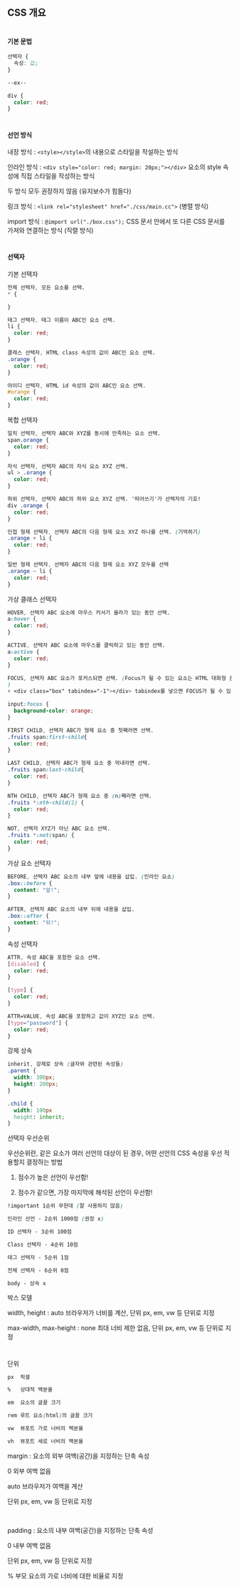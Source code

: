 ## CSS 개요
#

#### 기본 문법

```css
선택자 {
  속성: 값;
}

--ex--

div {
  color: red;
}
```

#
#### 선언 방식

내장 방식 : `<style></style>`의 내용으로 스타일을 작설하는 방식  

인라인 방식 : `<div style="color: red; margin: 20px;"></div>` 요소의 style 속성에 직접 스타일을 작성하는 방식 

두 방식 모두 권장하지 않음 (유지보수가 힘들다)

링크 방식 : `<link rel="stylesheet" href="./css/main.cc">` (병렬 방식)

import 방식 : `@import url("./box.css");` CSS 문서 안에서 또 다른 CSS 문서를 가져와 연결하는 방식 (직렬 방식)

#
#### 선택자

기본 선택자

```css
전체 선택자, 모든 요소를 선택.
* { 

}

태그 선택자, 태그 이름이 ABC인 요소 선택.
li {
  color: red;
}

클래스 선택자, HTML class 속성의 값이 ABC인 요소 선택.
.orange {
  color: red;
}

아이디 선택자, HTML id 속성의 값이 ABC인 요소 선택.
#orange {
  color: red;
}
```

복합 선택자

```css
일치 선택자, 선택자 ABC와 XYZ를 동시에 만족하는 요소 선택.
span.orange {
  color: red;
}

자식 선택자, 선택자 ABC의 자식 요소 XYZ 선택.
ul > .orange {
  color: red;
}

하위 선택자, 선택자 ABC의 하위 요소 XYZ 선택. '띄어쓰기'가 선택자의 기호!
div .orange {
  color: red;
}

인접 형제 선택자, 선택자 ABC의 다음 형제 요소 XYZ 하나를 선택. (기억하기)
.orange + li {
  color: red;
}

일반 형제 선택자, 선택자 ABC의 다음 형제 요소 XYZ 모두를 선택
.orange ~ li {
  color: red;
}
```

가상 클래스 선택자

```css
HOVER, 선택자 ABC 요소에 마우스 커서가 올라가 있는 동안 선택.
a:hover {
  color: red;
}

ACTIVE, 선택자 ABC 요소에 마우스를 클릭하고 있는 동안 선택.
a:active {
  color: red;
}

FOCUS, 선택자 ABC 요소가 포커스되면 선택. (Focus가 될 수 있는 요소는 HTML 대화형 콘텐츠가 해당 ex INPUT, A, BUTTON, LABEL, SELECT 등
)
+ <div class="box" tabindex="-1"></div> tabindex를 넣으면 FOCUS가 될 수 있는 요소로 바뀜

input:focus {
  background-color: orange;
}

FIRST CHILD, 선택자 ABC가 형제 요소 중 첫째라면 선택.
.fruits span:first-child{
  color: red;
}

LAST CHILD, 선택자 ABC가 형제 요소 중 막내라면 선택.
.fruits span:last-child{
  color: red;
}

NTH CHILD, 선택자 ABC가 형제 요소 중 (n)째라면 선택.
.fruits *:nth-child(2) {
  color: red;
}

NOT, 선택자 XYZ가 아닌 ABC 요소 선택.
.fruits *:not(span) {
  color: red;  
}
```

가상 요소 선택자
```css
BEFORE, 선택자 ABC 요소의 내부 앞에 내용을 삽입. (인라인 요소)
.box::before {
  content: "앞!";
}

AFTER, 선택자 ABC 요소의 내부 뒤에 내용을 삽입.
.box::after {
  content: "뒤!";
}
```

속성 선택자

```css
ATTR, 속성 ABC을 포함한 요소 선택.
[disabled] {
  color: red;
}

[type] {
  color: red;
}

ATTR=VALUE, 속성 ABC을 포함하고 값이 XYZ인 요소 선택.
[type="password"] {
  color: red;
}
```

강제 상속

```css
inherit, 강제로 상속 (글자와 관련된 속성들)
.parent {
  width: 300px;
  height: 200px;
}

.child {
  width: 100px
  height: inherit;
}
```

선택자 우선순위

우선순위란, 같은 요소가 여러 선언의 대상이 된 경우, 어떤 선언의 CSS 속성을 우선 적용할지 결정하는 방법

1.  점수가 높은 선언이 우선함!

2. 점수가 같으면, 가장 마지막에 해석된 선언이 우선함!

```css
!important 1순위 무한대 (잘 사용하지 않음)

인라인 선언 - 2순위 1000점 (권장 x)

ID 선택자 - 3순위 100점

Class 선택자 - 4순위 10점

태그 선택자 - 5순위 1점

전체 선택자 - 6순위 0점

body - 상속 x
```

박스 모델

width, height : auto 브라우저가 너비를 계산, 단위 px, em, vw 등 단위로 지정

max-width, max-height : none 최대 너비 제한 없음, 단위 px, em, vw 등 단위로 지정

#
단위

```css
px  픽셀

%   상대적 백분율

em  요소의 글꼴 크기

rem 루트 요소(html)의 글꼴 크기

vw  뷰포트 가로 너비의 백분율

vh  뷰포트 세로 너비의 백분율
```

margin : 요소의 외부 여백(공간)을 지정하는 단축 속성

0 외부 여백 없음

auto 브라우저가 여백을 계산

단위 px, em, vw 등 단위로 지정

</br>

padding : 요소의 내부 여백(공간)을 지정하는 단축 속성

0 내부 여백 없음

단위 px, em, vw 등 단위로 지정

% 부모 요소의 가로 너비에 대한 비율로 지정





